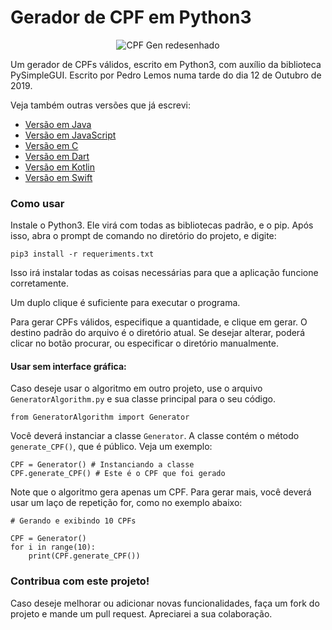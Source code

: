 # Gerador de CPF em Python3
  
<p align="center">
  <img src="https://i.imgur.com/4Ds4MDc.png" alt="CPF Gen redesenhado"/>

Um gerador de CPFs válidos, escrito em Python3, com auxílio da biblioteca PySimpleGUI.
Escrito por Pedro Lemos numa tarde do dia 12 de Outubro de 2019.

Veja também outras versões que já escrevi:

- [Versão em Java](https://github.com/pedrolemoz/cpfgen/tree/master/Java)
- [Versão em JavaScript](https://github.com/pedrolemoz/cpfgen/tree/master/JavaScript)
- [Versão em C](https://github.com/pedrolemoz/cpfgen/tree/master/C)
- [Versão em Dart](https://github.com/pedrolemoz/cpfgen/tree/master/Dart)
- [Versão em Kotlin](https://github.com/pedrolemoz/cpfgen/tree/master/Kotlin)
- [Versão em Swift](https://github.com/pedrolemoz/cpfgen/tree/master/Swift)

### Como usar

Instale o Python3. Ele virá com todas as bibliotecas padrão, e o pip. Após isso, abra o prompt de comando no diretório do projeto, e digite:

```
pip3 install -r requeriments.txt
```
Isso irá instalar todas as coisas necessárias para que a aplicação funcione corretamente.

Um duplo clique é suficiente para executar o programa.

Para gerar CPFs válidos, especifique a quantidade, e clique em gerar.
O destino padrão do arquivo é o diretório atual.
Se desejar alterar, poderá clicar no botão procurar, ou especificar o diretório manualmente.

#### Usar sem interface gráfica:

Caso deseje usar o algoritmo em outro projeto, use o arquivo ```GeneratorAlgorithm.py``` e sua classe principal para o seu código.
```python3
from GeneratorAlgorithm import Generator
```
Você deverá instanciar a classe ```Generator```. A classe contém o método ```generate_CPF()```, que é público. Veja um exemplo:

```python3
CPF = Generator() # Instanciando a classe
CPF.generate_CPF() # Este é o CPF que foi gerado
```

Note que o algoritmo gera apenas um CPF. Para gerar mais, você deverá usar um laço de repetição for, como no exemplo abaixo:

```python3
# Gerando e exibindo 10 CPFs

CPF = Generator()
for i in range(10):
    print(CPF.generate_CPF())
```

### Contribua com este projeto!

Caso deseje melhorar ou adicionar novas funcionalidades, faça um fork do projeto e mande um pull request.
Apreciarei a sua colaboração.

